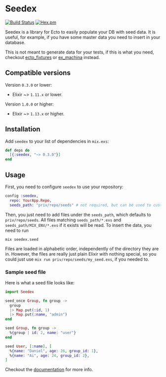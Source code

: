 # Seedex

[![Build Status](https://travis-ci.org/danhper/seedex.svg?branch=master)](https://travis-ci.org/danhper/seedex)
[![Hex.pm](https://img.shields.io/hexpm/v/seedex.svg)](https://hex.pm/packages/seedex)

Seedex is a library for Ecto to easily populate your DB with seed data.
It is useful, for example, if you have some master data you need to
insert in your database.

This is not meant to generate data for your tests, if this is what
you need, checkout [ecto_fixtures](https://github.com/dockyard/ecto_fixtures) or
[ex_machina](https://github.com/thoughtbot/ex_machina) instead.

## Compatible versions

Version `0.3.0` or lower:

* Elixir ~> `1.11.x` or lower.

Version `1.0.0` or higher:

* Elixir ~> `1.13.x` or higher.

## Installation

Add `seedex` to your list of dependencies in `mix.exs`:

```elixir
def deps do
  [{:seedex, "~> 0.3.0"}]
end
```

## Usage

First, you need to configure `seedex` to use your repository:

```elixir
config :seedex,
  repo: YourApp.Repo,
  seeds_path: "priv/repo/seeds" # not required, but can be used to customize seeds path
```

Then, you just need to add files under the `seeds_path`, which defaults to `priv/repo/seeds`.
All files matching `seeds_path/*.exs` and `seeds_path/MIX_ENV/*.exs` if it exists will be read.
To insert the data, you need to run

```
mix seedex.seed
```

Files are loaded in alphabetic order, independently of the directory they are in.
However, the files are really just plain Elixir with nothing special, so you could
just use `mix run priv/repo/seeds/my_seed.exs`, if you needed to.

### Sample seed file

Here is what a seed file looks like:

```elixir
import Seedex

seed_once Group, fn group ->
  group
  |> Map.put(:id, 1)
  |> Map.put(:name, "admin")
end

seed Group, fn group ->
  %{group | id: 2, name: "user"}
end

seed User, [:name], [
  %{name: "Daniel", age: 26, group_id: 1},
  %{name: "Ai", age: 24, group_id: 2},
]
```

Checkout the [documentation](https://hexdocs.pm/seedex/Seedex.html) for more info.
